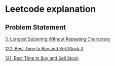 # Leetcode explanation

## Problem Statement
[3. Longest Substring Without Repeating Characters](/3-longest-substring-without-repeating-characters.md)

[122. Best Time to Buy and Sell Stock II](/122-best-time-to-buy-and-sell-stock-ii.md)

[121. Best Time to Buy and Sell Stock](/121-best-time-to-buy-and-sell-stock.md)